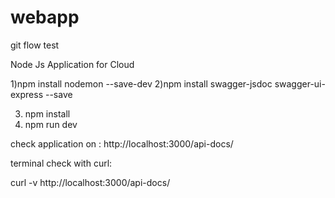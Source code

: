# webapp
git flow test

Node Js Application for Cloud 

1)npm install nodemon --save-dev
2)npm install swagger-jsdoc swagger-ui-express --save
 
3) npm install
4) npm run dev

check application on : http://localhost:3000/api-docs/

terminal check with curl:

curl -v http://localhost:3000/api-docs/
